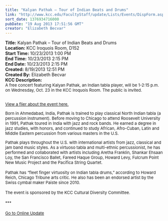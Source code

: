 ```yaml
---
title: "Kalyan Pathak – Tour of Indian Beats and Drums"
link: "http://www.kcc.edu/FacultyStaff/update/Lists/Events/DispForm.aspx?ID=426"
sort_date: 1376934716000
pubDate: "19 Aug 2013 17:51:56 GMT"
creator: "Elizabeth Becvar"
---
```


<div><b>Title:</b> Kalyan Pathak – Tour of Indian Beats and Drums</div>
<div><b>Location:</b> KCC Iroquois Room, D152</div>
<div><b>Start Time:</b> 10/23/2013 1:00 PM</div>
<div><b>End Time:</b> 10/23/2013 2:15 PM</div>
<div><b>End Date:</b> 10/23/2013 2:15 PM</div>
<div><b>Created:</b> 8/19/2013 12:51 PM</div>
<div><b>Created By:</b> Elizabeth Becvar</div>
<div><b>KCC Description:</b> <div class="ExternalClassC6A27143521D49178CCEA74649AA7A95">
<div><font size="2">
<div class="ExternalClassC6A27143521D49178CCEA74649AA7A95">
<div><font size="2">A free concert featuring Kalyan Pathak, an Indian tabla player, will be 1-2:15 p.m. on Wednesday, Oct. 23 in the KCC Iroquois Room. The public is invited.</font></div>
<div> </div>
<div></div><font size="2"></font></div>
<p><font size="2"><a href="/Documents/KalyanPathak_RhythmDrumsflyer.pdf">View a flier about the event here.</a></font></p>
<p><font size="2">Born in Ahmedabad, India, Pathak is trained to play classical North Indian tabla (a percussion instrument). Before moving to Chicago to attend Roosevelt University in 1991, Pathak toured in India with jazz and rock bands. He earned a degree in jazz studies, with honors, and continued to study African, Afro-Cuban, Latin and Middle Eastern percussion from various masters in the U.S. <br /></p></font>
<div class="ExternalClassC6A27143521D49178CCEA74649AA7A95"><font size="2">Pathak plays throughout the U.S. with international artists from jazz, classical and jam band music styles. As a virtuoso tabla and multi-ethnic percussionist, he has performed and collaborated with artists including Aretha Franklin, Shankar Ehsaan Loy, the San Francisco Ballet, Fareed Haque Group, Howard Levy, Fulcrum Point New Music Project and the Pacifica String Quartet.</font></div><font size="2">
<div class="ExternalClassC6A27143521D49178CCEA74649AA7A95"><br />Pathak has “fleet finger virtuosity on Indian tabla drums,” according to Howard Reich, Chicago Tribune arts critic. He also has been an endorsed artist by the Swiss cymbal maker Paiste since 2010.</div>
<div class="ExternalClassC6A27143521D49178CCEA74649AA7A95"><br /></font><font size="2">The event is sponsored by the KCC Cultural Diversity Committee.</font></div></font></div>
<div><font size="2"></font> </div>
<div><font size="2">***</font></div>
<div><font size="2"></font> </div>
<div><font size="2"><a href="/FacultyStaff/update/Pages/dailyupdate.aspx">Go to Online Update</a></font></div>
<div><font size="2"></font> </div>
<div><font size="2"></font> </div>
<div><font size="2"></font> </div>
<div><font size="2"></font> </div>
<div><font size="2"></font> </div></div></div>
